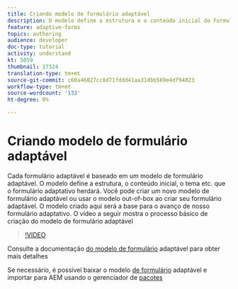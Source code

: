 ```yaml
---
title: Criando modelo de formulário adaptável
description: O modelo define a estrutura e o conteúdo inicial do Formulário adaptativo.
feature: adaptive-forms
topics: authoring
audience: developer
doc-type: tutorial
activity: understand
kt: 5859
thumbnail: 37324
translation-type: tm+mt
source-git-commit: c60a46027cc8d71fddd41aa31dbb569e4df94823
workflow-type: tm+mt
source-wordcount: '133'
ht-degree: 0%

---
```



# Criando modelo de formulário adaptável

Cada formulário adaptável é baseado em um modelo de formulário adaptável. O modelo define a estrutura, o conteúdo inicial, o tema etc. que o formulário adaptativo herdará. Você pode criar um novo modelo de formulário adaptável ou usar o modelo out-of-box ao criar seu formulário adaptável.
O modelo criado aqui será a base para o avanço de nosso formulário adaptativo.
O vídeo a seguir mostra o processo básico de criação do modelo de formulário adaptável

>[!VIDEO](https://video.tv.adobe.com/v/37324/quality=9)

Consulte a documentação [do modelo de formulário](https://docs.adobe.com/content/help/en/experience-manager-65/forms/adaptive-forms-advanced-authoring/template-editor.html) adaptável para obter mais detalhes

Se necessário, é possível baixar o modelo [de formulário](assets/peak-application-template.zip) adaptável e importar para AEM usando o gerenciador de [pacotes](http://localhost:4502/crx/packmgr/index.jsp)




